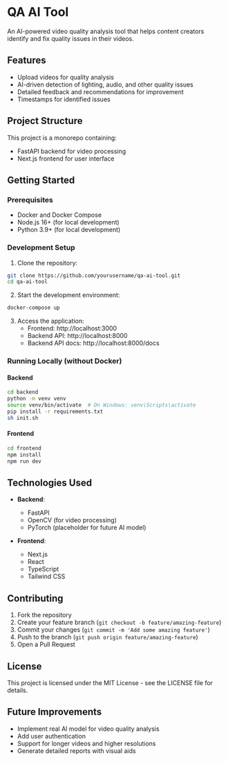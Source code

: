 # QA AI Tool

An AI-powered video quality analysis tool that helps content creators identify and fix quality issues in their videos.

## Features

- Upload videos for quality analysis
- AI-driven detection of lighting, audio, and other quality issues
- Detailed feedback and recommendations for improvement
- Timestamps for identified issues

## Project Structure

This project is a monorepo containing:

- FastAPI backend for video processing
- Next.js frontend for user interface

## Getting Started

### Prerequisites

- Docker and Docker Compose
- Node.js 16+ (for local development)
- Python 3.9+ (for local development)

### Development Setup

1. Clone the repository:

```bash
git clone https://github.com/yourusername/qa-ai-tool.git
cd qa-ai-tool
```

2. Start the development environment:

```bash
docker-compose up
```

3. Access the application:
   - Frontend: http://localhost:3000
   - Backend API: http://localhost:8000
   - Backend API docs: http://localhost:8000/docs

### Running Locally (without Docker)

#### Backend

```bash
cd backend
python -m venv venv
source venv/bin/activate  # On Windows: venv\Scripts\activate
pip install -r requirements.txt
sh init.sh       
```

#### Frontend

```bash
cd frontend
npm install
npm run dev
```

## Technologies Used

- **Backend**:
  - FastAPI
  - OpenCV (for video processing)
  - PyTorch (placeholder for future AI model)

- **Frontend**:
  - Next.js
  - React
  - TypeScript
  - Tailwind CSS

## Contributing

1. Fork the repository
2. Create your feature branch (`git checkout -b feature/amazing-feature`)
3. Commit your changes (`git commit -m 'Add some amazing feature'`)
4. Push to the branch (`git push origin feature/amazing-feature`)
5. Open a Pull Request

## License

This project is licensed under the MIT License - see the LICENSE file for details.

## Future Improvements

- Implement real AI model for video quality analysis
- Add user authentication
- Support for longer videos and higher resolutions
- Generate detailed reports with visual aids